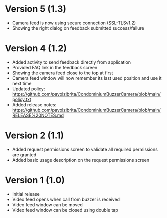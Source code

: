# Version 5 (1.3)
* Camera feed is now using secure connection (SSL-TLSv1.2)
* Showing the right dialog on feedback submitted success/failure

# Version 4 (1.2)
* Added activity to send feedback directly from application
* Provided FAQ link in the feedback screen
* Showing the camera feed close to the top at first
* Camera feed window will now remember its last used position and use it next time
* Updated policy: https://github.com/pavolzibrita/CondominiumBuzzerCamera/blob/main/policy.txt
* Added release notes: https://github.com/pavolzibrita/CondominiumBuzzerCamera/blob/main/RELEASE%20NOTES.md

# Version 2 (1.1)
* Added request permissions screen to validate all required permissions are granted
* Added basic usage description on the request permissions screen

# Version 1 (1.0)
* Initial release
* Video feed opens when call from buzzer is received
* Video feed window can be moved
* Video feed window can be closed using double tap
